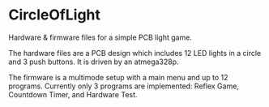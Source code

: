 # CircleOfLight
Hardware &amp; firmware files for a simple PCB light game.

The hardware files are a PCB design which includes 12 LED lights in a circle and 3 push buttons. It is driven by an atmega328p.

The firmware is a multimode setup with a main menu and up to 12 programs. Currently only 3 programs are implemented: Reflex Game, Countdown Timer, and Hardware Test.

